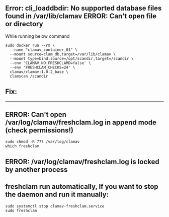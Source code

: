 

## Error: cli_loaddbdir: No supported database files found in /var/lib/clamav ERROR: Can't open file or directory
While running below command
```
sudo docker run --rm \
  --name "clamav_container_01" \
  --mount source=clam_db,target=/var/lib/clamav \
  --mount type=bind,source=/opt/scandir,target=/scandir \
  --env 'CLAMAV_NO_FRESHCLAMD=false' \
  --env 'FRESHCLAM_CHECKS=24' \
  clamav/clamav:1.0.2_base \
  clamscan /scandir
```

## Fix:

---------------------------------------

## ERROR: Can't open /var/log/clamav/freshclam.log in append mode (check permissions!)
```
sudo chmod -R 777 /var/log/clamav
which freshclam
```

## ERROR: /var/log/clamav/freshclam.log is locked by another process
## freshclam run automatically, If you want to stop the daemon and run it manually:
```
sudo systemctl stop clamav-freshclam.service
sudo freshclam
```
